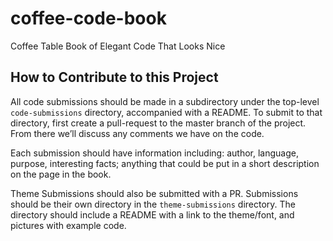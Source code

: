 # coffee-code-book
Coffee Table Book of Elegant Code That Looks Nice

## How to Contribute to this Project
All code submissions should be made in a subdirectory under the top-level `code-submissions` directory, accompanied with a README. To submit to that directory, first create a pull-request to the master branch of the project. From there we’ll discuss any comments we have on the code.  
  
Each submission should have information including: author, language, purpose, interesting facts; anything that could be put in a short description on the page in the book.

Theme Submissions should also be submitted with a PR. Submissions should be their own directory in the `theme-submissions` directory. The directory should include a README with a link to the theme/font, and pictures with example code.
